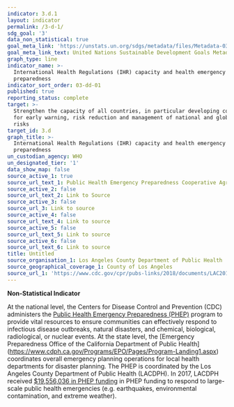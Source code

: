 ```yaml
---
indicator: 3.d.1
layout: indicator
permalink: /3-d-1/
sdg_goal: '3'
data_non_statistical: true
goal_meta_link: 'https://unstats.un.org/sdgs/metadata/files/Metadata-03-0D-01.pdf'
goal_meta_link_text: United Nations Sustainable Development Goals Metadata (pdf 865kB)
graph_type: line
indicator_name: >-
  International Health Regulations (IHR) capacity and health emergency
  preparedness
indicator_sort_order: 03-dd-01
published: true
reporting_status: complete
target: >-
  Strengthen the capacity of all countries, in particular developing countries,
  for early warning, risk reduction and management of national and global health
  risks
target_id: 3.d
graph_title: >-
  International Health Regulations (IHR) capacity and health emergency
  preparedness
un_custodian_agency: WHO
un_designated_tier: '1'
data_show_map: false
source_active_1: true
source_url_text_1: Public Health Emergency Preparedness Cooperative Agreement (PHEP) Program
source_active_2: false
source_url_text_2: Link to Source
source_active_3: false
source_url_3: Link to source
source_active_4: false
source_url_text_4: Link to source
source_active_5: false
source_url_text_5: Link to source
source_active_6: false
source_url_text_6: Link to source
title: Untitled
source_organisation_1: Los Angeles County Department of Public Health
source_geographical_coverage_1: County of Los Angeles
source_url_1: 'https://www.cdc.gov/cpr/pubs-links/2018/documents/LAC2018.pdf'
---
```

**Non-Statistical Indicator**

At the national level, the Centers for Disease Control and Prevention (CDC) administers the [Public Health Emergency Preparedness (PHEP)](https://www.cdc.gov/cpr/whatwedo/phep.htm) program to provide vital resources to ensure communities can effectively respond to infectious disease outbreaks, natural disasters, and chemical, biological, radiological, or nuclear events. At the state level, the [Emergency Preparedness Office of the California Department of Public Health] (https://www.cdph.ca.gov/Programs/EPO/Pages/Program-Landing1.aspx) coordinates overall emergency planning operations for local health departments for disaster planning. The PHEP is coordinated by the Los Angeles County Department of Public Health (LACDPH). In 2017, LACDPH received [$19,556,036 in PHEP funding](https://www.cdc.gov/cpr/pubs-links/2018/documents/LAC2018.pdf) in PHEP funding to respond to large-scale public health emergencies (e.g. earthquakes, environmental contamination, and extreme weather).